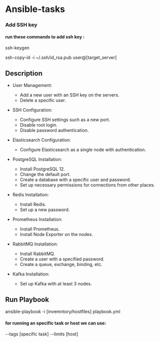 # Ansible-tasks

### Add SSH key
#### run these commands to add ssh key :

ssh-keygen

ssh-copy-id -i ~/.ssh/id_rsa.pub user@[target_server]

## Description

- User Management:
  - Add a new user with an SSH key on the servers.
  - Delete a specific user.

- SSH Configuration:
  - Configure SSH settings such as a new port.
  - Disable root login.
  - Disable password authentication.

- Elasticsearch Configuration:
  - Configure Elasticsearch as a single node with authentication.

- PostgreSQL Installation:
  - Install PostgreSQL 12.
  - Change the default port.
  - Create a database with a specific user and password.
  - Set up necessary permissions for connections from other places.

- Redis Installation:
  - Install Redis.
  - Set up a new password.

- Prometheus Installation:
  - Install Prometheus.
  - Install Node Exporter on the nodes.

- RabbitMQ Installation:
  - Install RabbitMQ.
  - Create a user with a specified password.
  - Create a queue, exchange, binding, etc.

- Kafka Installation:
  - Set up Kafka with at least 3 nodes.

## Run Playbook

ansible-playbook -i [invemntory/hostfiles] playbook.yml

#### for running an specific task or host we can use:
 --tags [specific task] --limits [host]
